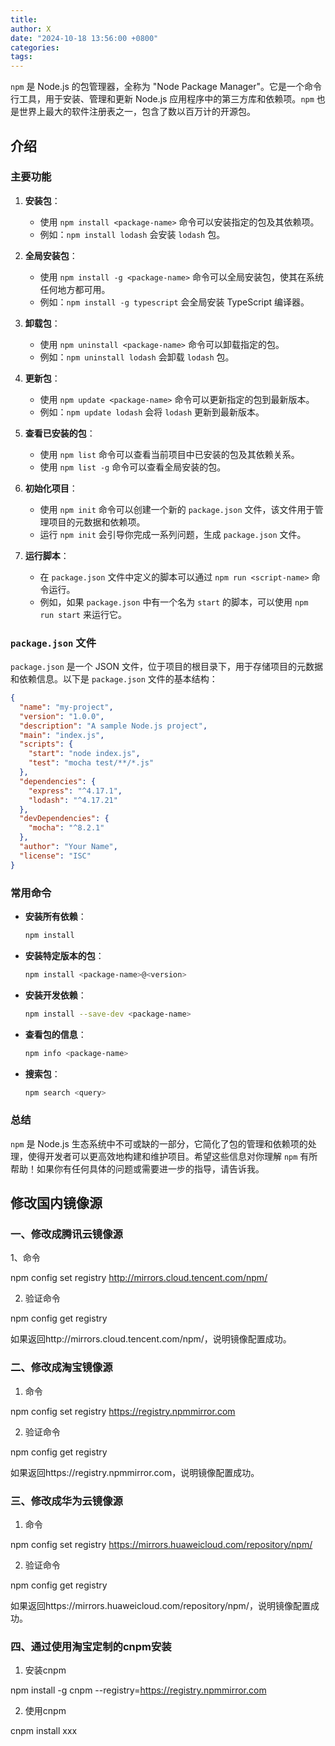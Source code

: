 ```yaml
---
title: 
author: X
date: "2024-10-18 13:56:00 +0800"
categories: 
tags:
---
```

`npm` 是 Node.js 的包管理器，全称为 "Node Package Manager"。它是一个命令行工具，用于安装、管理和更新 Node.js 应用程序中的第三方库和依赖项。`npm` 也是世界上最大的软件注册表之一，包含了数以百万计的开源包。

## 介绍
### 主要功能

1. **安装包**：
   - 使用 `npm install <package-name>` 命令可以安装指定的包及其依赖项。
   - 例如：`npm install lodash` 会安装 `lodash` 包。

2. **全局安装包**：
   - 使用 `npm install -g <package-name>` 命令可以全局安装包，使其在系统任何地方都可用。
   - 例如：`npm install -g typescript` 会全局安装 TypeScript 编译器。

3. **卸载包**：
   - 使用 `npm uninstall <package-name>` 命令可以卸载指定的包。
   - 例如：`npm uninstall lodash` 会卸载 `lodash` 包。

4. **更新包**：
   - 使用 `npm update <package-name>` 命令可以更新指定的包到最新版本。
   - 例如：`npm update lodash` 会将 `lodash` 更新到最新版本。

5. **查看已安装的包**：
   - 使用 `npm list` 命令可以查看当前项目中已安装的包及其依赖关系。
   - 使用 `npm list -g` 命令可以查看全局安装的包。

6. **初始化项目**：
   - 使用 `npm init` 命令可以创建一个新的 `package.json` 文件，该文件用于管理项目的元数据和依赖项。
   - 运行 `npm init` 会引导你完成一系列问题，生成 `package.json` 文件。

7. **运行脚本**：
   - 在 `package.json` 文件中定义的脚本可以通过 `npm run <script-name>` 命令运行。
   - 例如，如果 `package.json` 中有一个名为 `start` 的脚本，可以使用 `npm run start` 来运行它。

### `package.json` 文件

`package.json` 是一个 JSON 文件，位于项目的根目录下，用于存储项目的元数据和依赖信息。以下是 `package.json` 文件的基本结构：

```json
{
  "name": "my-project",
  "version": "1.0.0",
  "description": "A sample Node.js project",
  "main": "index.js",
  "scripts": {
    "start": "node index.js",
    "test": "mocha test/**/*.js"
  },
  "dependencies": {
    "express": "^4.17.1",
    "lodash": "^4.17.21"
  },
  "devDependencies": {
    "mocha": "^8.2.1"
  },
  "author": "Your Name",
  "license": "ISC"
}
```

### 常用命令

- **安装所有依赖**：
  ```sh
  npm install
  ```

- **安装特定版本的包**：
  ```sh
  npm install <package-name>@<version>
  ```

- **安装开发依赖**：
  ```sh
  npm install --save-dev <package-name>
  ```

- **查看包的信息**：
  ```sh
  npm info <package-name>
  ```

- **搜索包**：
  ```sh
  npm search <query>
  ```

### 总结

`npm` 是 Node.js 生态系统中不可或缺的一部分，它简化了包的管理和依赖项的处理，使得开发者可以更高效地构建和维护项目。希望这些信息对你理解 `npm` 有所帮助！如果你有任何具体的问题或需要进一步的指导，请告诉我。

## 修改国内镜像源
### 一、修改成腾讯云镜像源

1、命令

npm config set registry http://mirrors.cloud.tencent.com/npm/

2. 验证命令

npm config get registry

如果返回http://mirrors.cloud.tencent.com/npm/，说明镜像配置成功。

### 二、修改成淘宝镜像源

1. 命令

npm config set registry https://registry.npmmirror.com

2. 验证命令

npm config get registry

如果返回https://registry.npmmirror.com，说明镜像配置成功。

### 三、修改成华为云镜像源

1. 命令

npm config set registry https://mirrors.huaweicloud.com/repository/npm/

2. 验证命令

npm config get registry

如果返回https://mirrors.huaweicloud.com/repository/npm/，说明镜像配置成功。

### 四、通过使用淘宝定制的cnpm安装

1. 安装cnpm

npm install -g cnpm --registry=https://registry.npmmirror.com

2. 使用cnpm

cnpm install xxx